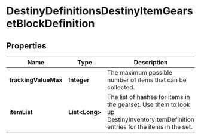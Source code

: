 
# DestinyDefinitionsDestinyItemGearsetBlockDefinition

## Properties
Name | Type | Description | Notes
------------ | ------------- | ------------- | -------------
**trackingValueMax** | **Integer** | The maximum possible number of items that can be collected. |  [optional]
**itemList** | **List&lt;Long&gt;** | The list of hashes for items in the gearset. Use them to look up DestinyInventoryItemDefinition entries for the items in the set. |  [optional]



